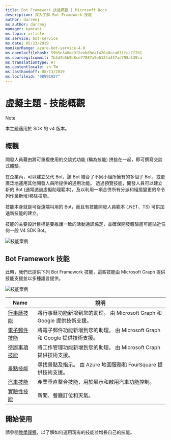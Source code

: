 ```yaml
---
title: Bot Framework 技能概觀 | Microsoft Docs
description: 深入了解 Bot Framework 技能
author: darrenj
ms.author: darrenj
manager: kamrani
ms.topic: article
ms.service: bot-service
ms.date: 05/23/2019
monikerRange: azure-bot-service-4.0
ms.openlocfilehash: 59b5e340ee9f2eeb89eaf420a0cca031fcc7f2b1
ms.sourcegitcommit: 7b3d2b5b9b8ce77887a9e6124a347ad798a139ca
ms.translationtype: HT
ms.contentlocale: zh-TW
ms.lasthandoff: 08/13/2019
ms.locfileid: "68991937"
---
```

# <a name="virtual-assistant---skills-overview"></a>虛擬主題 - 技能概觀

> [!NOTE]
> 本主題適用於 SDK 的 v4 版本。 

## <a name="overview"></a>概觀

開發人員藉由將可重複使用的交談式功能 (稱為技能) 拼接在一起，即可撰寫交談式體驗。

在企業內，可以建立父代 Bot，該 Bot 結合了不同小組所擁有的多個子 Bot，或更廣泛地運用其他開發人員所提供的通用功能。 透過預覽技能，開發人員可以建立新的 Bot (通常透過虛擬助理範本)，及以利用一項合併所有分派和組態變更的命令列作業新增/移除技能。     

技能本身就是可從遠端叫用的 Bot，而且有技能開發人員範本 (.NET、TS) 可供加速新技能的建立。

技能的主要設計目標是要維護一致的活動通訊協定，並確保開發體驗盡可能貼近任何一般 V4 SDK Bot。 

![技能案例](./media/enterprise-template/skills-scenarios.png)

## <a name="bot-framework-skills"></a>Bot Framework 技能

此時，我們已提供下列 Bot Framework 技能，這些技能由 Microsoft Graph 提供技能支援並以多種語言提供。

![技能案例](./media/enterprise-template/skills-at-build.png)

| Name | 說明 |
| ---- | ----------- |
|[行事曆技能](https://aka.ms/bfcalendarskill)|將行事曆功能新增到您的助理。 由 Microsoft Graph 和 Google 提供技術支援。|
|[電子郵件技能](https://aka.ms/bfemailskill)|將電子郵件功能新增到您的助理。 由 Microsoft Graph 和 Google 提供技術支援。|
|[待辦事項技能](https://aka.ms/bftodoskill)|將工作管理功能新增到您的助理。 由 Microsoft Craph 提供技術支援。|
|[景點技能](https://aka.ms/bfpoiskill)|尋找景點及指示。 由 Azure 地圖服務和 FourSquare 提供技術支援。|
|[汽車技能](https://aka.ms/bfautoskill)|產業垂直整合技能，用於展示和啟用汽車功能控制。|
|[實驗性技能](https://aka.ms/bfexperimentalskills)|新聞、餐廳訂位和天氣。|

## <a name="getting-started"></a>開始使用

請參閱[教學課程](https://aka.ms/bfstutorials)，以了解如何運用現有的技能並增長自己的技能。
